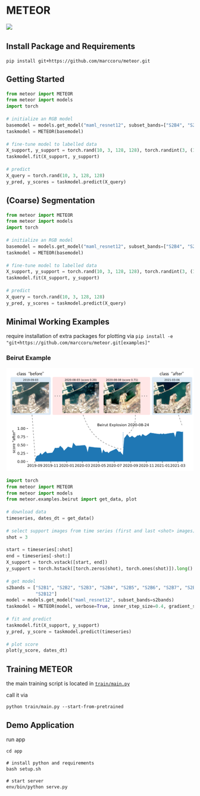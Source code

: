 # METEOR

![](https://github.com/marccoru/meteor/actions/workflows/python-package-conda.yml/badge.svg)

<!-- > **Note** Due to many downloads and high associated costs, I had to set the AWS s3 storage of data and models to private. Please email marc . russwurm (at) wur.nl if you need access to the data and models!-->

## Install Package and Requirements

```commandline
pip install git+https://github.com/marccoru/meteor.git
```

## Getting Started

```python
from meteor import METEOR
from meteor import models
import torch

# initialize an RGB model
basemodel = models.get_model("maml_resnet12", subset_bands=["S2B4", "S2B3", "S2B2"])
taskmodel = METEOR(basemodel)

# fine-tune model to labelled data
X_support, y_support = torch.rand(10, 3, 128, 128), torch.randint(3, (10,))
taskmodel.fit(X_support, y_support)

# predict
X_query = torch.rand(10, 3, 128, 128)
y_pred, y_scores = taskmodel.predict(X_query)
```

## (Coarse) Segmentation

```python
from meteor import METEOR
from meteor import models
import torch

# initialize an RGB model
basemodel = models.get_model("maml_resnet12", subset_bands=["S2B4", "S2B3", "S2B2"], segmentation=True)
taskmodel = METEOR(basemodel)

# fine-tune model to labelled data
X_support, y_support = torch.rand(10, 3, 128, 128), torch.randint(3, (10, 128, 128))
taskmodel.fit(X_support, y_support)

# predict
X_query = torch.rand(10, 3, 128, 128)
y_pred, y_scores = taskmodel.predict(X_query)
```


## Minimal Working Examples 

require installation of extra packages for plotting via `pip install -e "git+https://github.com/marccoru/meteor.git[examples]"`

### Beirut Example

![](doc/beirut.png)

```python
import torch
from meteor import METEOR
from meteor import models
from meteor.examples.beirut import get_data, plot

# download data
timeseries, dates_dt = get_data()

# select support images from time series (first and last <shot> images)
shot = 3

start = timeseries[:shot]
end = timeseries[-shot:]
X_support = torch.vstack([start, end])
y_support = torch.hstack([torch.zeros(shot), torch.ones(shot)]).long()

# get model
s2bands = ["S2B1", "S2B2", "S2B3", "S2B4", "S2B5", "S2B6", "S2B7", "S2B8", "S2B8A", "S2B9", "S2B10", "S2B11",
           "S2B12"]
model = models.get_model("maml_resnet12", subset_bands=s2bands)
taskmodel = METEOR(model, verbose=True, inner_step_size=0.4, gradient_steps=20)

# fit and predict
taskmodel.fit(X_support, y_support)
y_pred, y_score = taskmodel.predict(timeseries)

# plot score
plot(y_score, dates_dt)
```

## Training METEOR

the main training script is located in [`train/main.py`](./train/main.py)

call it via
```
python train/main.py --start-from-pretrained
```

## Demo Application

run app

```
cd app

# install python and requirements
bash setup.sh

# start server
env/bin/python serve.py
```
